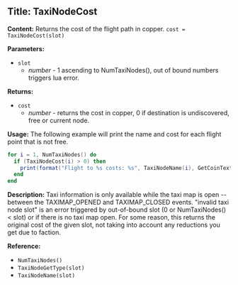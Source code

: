 ## Title: TaxiNodeCost

**Content:**
Returns the cost of the flight path in copper.
`cost = TaxiNodeCost(slot)`

**Parameters:**
- `slot`
  - *number* - 1 ascending to NumTaxiNodes(), out of bound numbers triggers lua error.

**Returns:**
- `cost`
  - *number* - returns the cost in copper, 0 if destination is undiscovered, free or current node.

**Usage:**
The following example will print the name and cost for each flight point that is not free.
```lua
for i = 1, NumTaxiNodes() do
  if (TaxiNodeCost(i) > 0) then
    print(format("Flight to %s costs: %s", TaxiNodeName(i), GetCoinText(TaxiNodeCost(i), " ")))
  end
end
```

**Description:**
Taxi information is only available while the taxi map is open -- between the TAXIMAP_OPENED and TAXIMAP_CLOSED events.
"invalid taxi node slot" is an error triggered by out-of-bound slot (0 or NumTaxiNodes() < slot) or if there is no taxi map open.
For some reason, this returns the original cost of the given slot, not taking into account any reductions you get due to faction.

**Reference:**
- `NumTaxiNodes()`
- `TaxiNodeGetType(slot)`
- `TaxiNodeName(slot)`